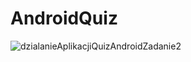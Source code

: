 # AndroidQuiz
![dzialanieAplikacjiQuizAndroidZadanie2](https://user-images.githubusercontent.com/58574619/138559833-7f505e7d-2d05-4666-b540-e8070787e5a7.gif)
